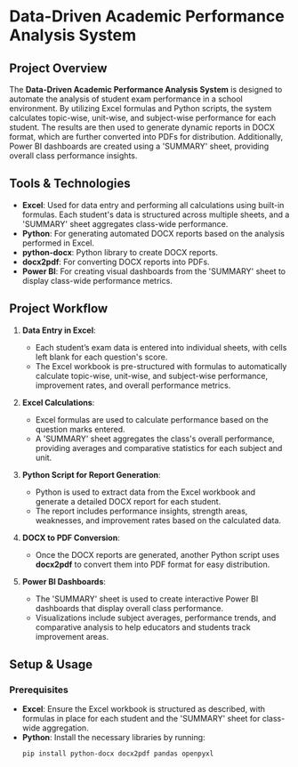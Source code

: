 # Data-Driven Academic Performance Analysis System

## Project Overview

The **Data-Driven Academic Performance Analysis System** is designed to automate the analysis of student exam performance in a school environment. By utilizing Excel formulas and Python scripts, the system calculates topic-wise, unit-wise, and subject-wise performance for each student. The results are then used to generate dynamic reports in DOCX format, which are further converted into PDFs for distribution. Additionally, Power BI dashboards are created using a 'SUMMARY' sheet, providing overall class performance insights.

## Tools & Technologies

- **Excel**: Used for data entry and performing all calculations using built-in formulas. Each student's data is structured across multiple sheets, and a 'SUMMARY' sheet aggregates class-wide performance.
- **Python**: For generating automated DOCX reports based on the analysis performed in Excel.
- **python-docx**: Python library to create DOCX reports.
- **docx2pdf**: For converting DOCX reports into PDFs.
- **Power BI**: For creating visual dashboards from the 'SUMMARY' sheet to display class-wide performance metrics.

## Project Workflow

1. **Data Entry in Excel**: 
   - Each student’s exam data is entered into individual sheets, with cells left blank for each question's score. 
   - The Excel workbook is pre-structured with formulas to automatically calculate topic-wise, unit-wise, and subject-wise performance, improvement rates, and overall performance metrics.
   
2. **Excel Calculations**:
   - Excel formulas are used to calculate performance based on the question marks entered.
   - A 'SUMMARY' sheet aggregates the class's overall performance, providing averages and comparative statistics for each subject and unit.

3. **Python Script for Report Generation**:
   - Python is used to extract data from the Excel workbook and generate a detailed DOCX report for each student.
   - The report includes performance insights, strength areas, weaknesses, and improvement rates based on the calculated data.

4. **DOCX to PDF Conversion**:
   - Once the DOCX reports are generated, another Python script uses **docx2pdf** to convert them into PDF format for easy distribution.

5. **Power BI Dashboards**:
   - The 'SUMMARY' sheet is used to create interactive Power BI dashboards that display overall class performance.
   - Visualizations include subject averages, performance trends, and comparative analysis to help educators and students track improvement areas.

## Setup & Usage

### Prerequisites

- **Excel**: Ensure the Excel workbook is structured as described, with formulas in place for each student and the 'SUMMARY' sheet for class-wide aggregation.
- **Python**: Install the necessary libraries by running:
  ```bash
  pip install python-docx docx2pdf pandas openpyxl

